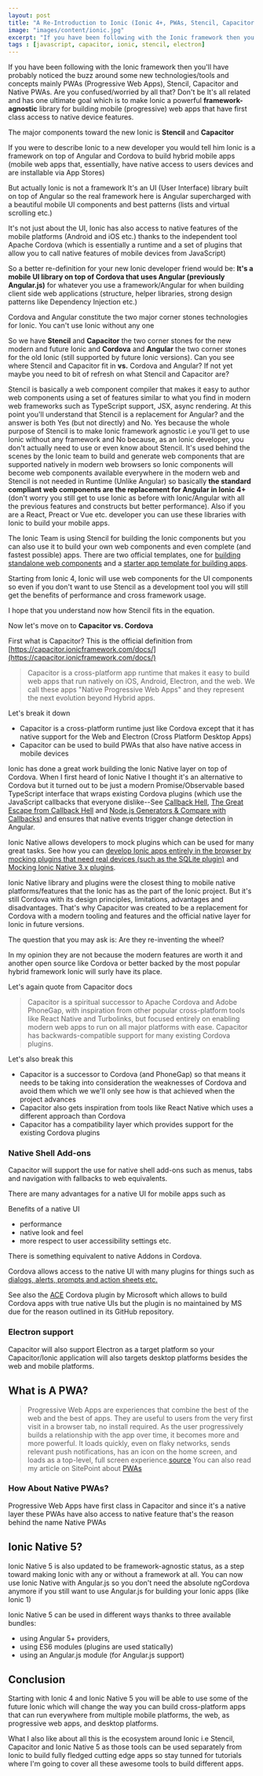 ```yaml
---
layout: post
title: "A Re-Introduction to Ionic (Ionic 4+, PWAs, Stencil, Capacitor and  Electron)"
image: "images/content/ionic.jpg"
excerpt: "If you have been following with the Ionic framework then you'll have probably noticed the buzz around some new technologies/tools and concepts mainly PWAs (Progressive Web Apps), Stencil, Capacitor and Native PWAs. Are you confused/worried by all that? Don't be It's all related and has one ultimate goal which is to make Ionic a powerful framework-agnostic library for building mobile (progressive) web apps that have first class access to native device features." 
tags : [javascript, capacitor, ionic, stencil, electron] 
---
```



If you have been following with the Ionic framework then you'll have probably noticed the buzz around some new technologies/tools and concepts mainly PWAs (Progressive Web Apps), Stencil, Capacitor and Native PWAs. Are you confused/worried by all that? Don't be It's all related and has one ultimate goal which is to make Ionic a powerful **framework-agnostic** library for building mobile (progressive) web apps that have first class access to native device features.

The major components toward the new Ionic is **Stencil** and **Capacitor** 

If you were to describe Ionic to a new developer you would tell him Ionic is a framework on top of Angular and Cordova to build hybrid mobile apps (mobile web apps that, essentially, have native access to users devices and are installable via App Stores)  

But actually Ionic is not a framework It's an UI (User Interface) library built on top of Angular so the real framework here is Angular supercharged with a beautiful mobile UI components and best patterns (lists and virtual scrolling etc.) 

It's not just about the UI, Ionic has also access to native features of the mobile platforms (Android and iOS etc.) thanks to the independent tool Apache Cordova (which is essentially a runtime and a set of plugins that allow you to call native features of mobile devices from JavaScript)

So a better re-definition for your  new Ionic developer friend would be: **It's a mobile UI library on top of Cordova that uses Angular (previously Angular.js)** for whatever you use a framework/Angular for when building client side web applications (structure, helper libraries, strong design patterns like Dependency Injection etc.)

Cordova and Angular constitute the two major corner stones technologies for Ionic. You can't use Ionic without any one  

So we have **Stencil** and **Capacitor** the two corner stones for the new modern and future Ionic and **Cordova** and **Angular** the two corner stones for the old Ionic  (still supported by future Ionic versions). Can you see where Stencil and Capacitor fit in **vs.** Cordova and Angular? If not yet maybe you need to bit of refresh on what Stencil and Capacitor are?

Stencil is basically a web component compiler that makes it easy to author web components using a set of features similar to what you find in modern web frameworks such as TypeScript support, JSX, async rendering.  At this point you'll understand that Stencil is a replacement for Angular? and the answer is both Yes (but not directly) and No. Yes because the whole purpose of Stencil is to make Ionic framework agnostic i.e you'll get to use Ionic without any framework and No because, as an Ionic developer,  you don't actually need to use or even know about Stencil. It's used behind the scenes by the Ionic team to build and generate web components that are supported natively in modern web browsers so Ionic components will become web components available everywhere in the modern web and Stencil is not needed in Runtime (Unlike Angular) so basically **the standard compliant web components are the replacement for Angular in Ionic 4+** (don't worry you still get to use Ionic as before with Ionic/Angular with all the previous features and constructs but better performance). Also if you are a React, Preact or Vue etc. developer you can use these libraries with Ionic to build your mobile apps.          

The Ionic Team is using Stencil for building the Ionic components but you can also use it to build your own web components and even complete (and fastest possible) apps. There are two official templates, one for [building standalone web components](https://github.com/ionic-team/stencil-component-starter)  and a [starter app template for building apps](https://github.com/ionic-team/stencil-app-starter).  

Starting from Ionic 4, Ionic will use web components for the UI components so even if you don't want to use Stencil as a development tool you will still get the benefits of performance and cross framework usage.
     
I hope that you understand now how Stencil fits in the equation.

Now let's move on to **Capacitor vs. Cordova**

First what is Capacitor? This is the official definition from [https://capacitor.ionicframework.com/docs/](https://capacitor.ionicframework.com/docs/)

>Capacitor is a cross-platform app runtime that makes it easy to build web apps that run natively on iOS, Android, Electron, and the web. We call these apps "Native Progressive Web Apps" and they represent the next evolution beyond Hybrid apps.

Let's break it down

* Capacitor is a cross-platform runtime just like Cordova except that it has native support for the Web and Electron (Cross Platform Desktop Apps) 
* Capacitor can be used to build PWAs that also have native access in mobile devices 

Ionic has done a great work building the Ionic Native layer on top of Cordova. When I first heard of Ionic Native I thought it's an alternative to Cordova but it turned out to be just a modern Promise/Observable based TypeScript interface that wraps existing Cordova plugins (which use the JavaScript callbacks that everyone dislike--See [Callback Hell](http://callbackhell.com/), [The Great Escape from Callback Hell](https://itnext.io/the-great-escape-from-callback-hell-3006fa2c82e) and [Node.js Generators & Compare with Callbacks](https://www.guru99.com/node-js-generators-compare-callbacks.html))
 and ensures that native events trigger change detection in Angular. 

Ionic Native allows developers to mock plugins which can be used for many great tasks. See how you can [develop Ionic apps entirely in the browser by mocking plugins that need real devices (such as the SQLite plugin)](https://www.techiediaries.com/mocking-native-sqlite-plugin/) and [Mocking Ionic Native 3.x plugins](https://www.techiediaries.com/mocking-ionic-native-3-x-plugins/).

Ionic Native library and plugins were the closest thing to mobile native platforms/features that the Ionic has as the part of the Ionic project.  But it's still Cordova with its design principles, limitations, advantages and disadvantages. That's why Capacitor was created to be a replacement for Cordova with a modern tooling and features and the official native layer for Ionic in future versions.      

The question that you may ask is: Are they re-inventing the wheel? 

In my opinion they are not because  the modern features are worth it and another open source like Cordova or better backed by the most popular hybrid framework Ionic will surly have its place.   

Let's again quote from Capacitor docs

>Capacitor is a spiritual successor to Apache Cordova and Adobe PhoneGap, with inspiration from other popular cross-platform tools like React Native and Turbolinks, but focused entirely on enabling modern web apps to run on all major platforms with ease. Capacitor has backwards-compatible support for many existing Cordova plugins.

Let's also break this

* Capacitor is a successor to Cordova (and PhoneGap) so that means it needs to be taking into consideration the weaknesses of Cordova and avoid them which we we'll only see how is that achieved when the project advances
* Capacitor also gets inspiration from tools like React Native which uses a different approach than Cordova    
* Capacitor has a compatibility layer which provides support for the existing Cordova plugins 

### Native Shell Add-ons

Capacitor will support the use for native shell add-ons such as menus, tabs and navigation with fallbacks to web equivalents.  

There are many advantages for a native UI for mobile apps such as

Benefits of a native UI

* performance
* native look and feel
* more respect to user accessibility settings etc.

There is something equivalent to native Addons in Cordova. 

Cordova  allows access to the native UI with many plugins for things such as [dialogs, alerts, prompts and action sheets etc.](https://developer.telerik.com/featured/adding-native-touches-hybrid-app/)   

See also the [ACE](https://github.com/microsoft/ace) Cordova plugin by Microsoft which allows to build Cordova apps with true native UIs but the plugin is no maintained by MS due for the reason outlined in its GitHub repository.



### Electron support

Capacitor will also support Electron as a target platform so your Capacitor/Ionic application will also targets desktop platforms besides the web and mobile platforms.  


    
## What is A PWA?

>Progressive Web Apps are experiences that combine the best of the web and the best of apps. They are useful to users from the very first visit in a browser tab, no install required. As the user progressively builds a relationship with the app over time, it becomes more and more powerful. It loads quickly, even on flaky networks, sends relevant push notifications, has an icon on the home screen, and loads as a top-level, full screen experience.[source](https://developers.google.com/web/fundamentals/codelabs/your-first-pwapp/)
You can also read my article on SitePoint about [PWAs](https://www.sitepoint.com/progressive-web-apps-a-crash-course/)

### How About Native PWAs?

Progressive Web Apps have first class in Capacitor and since it's a native layer these PWAs have also access to native feature that's the reason behind the name Native PWAs


## Ionic Native 5?

Ionic Native 5 is also updated to be framework-agnostic status, as a step toward making Ionic with any or without a framework at all. You can now use Ionic Native with Angular.js so you don't need the absolute ngCordova anymore if you still want to use Angular.js for building your Ionic apps (like Ionic 1)

Ionic Native 5 can be used in different ways thanks to three available bundles:

* using Angular 5+ providers, 
* using ES6 modules (plugins are used statically)
* using an Angular.js module (for Angular.js support)



## Conclusion

 Starting with Ionic 4 and Ionic Native 5 you will be able to use some of the future Ionic which will change the way you can build cross-platform apps that can run everywhere from multiple mobile platforms, the web, as progressive web apps, and desktop platforms. 

What I also like about all this is the ecosystem around Ionic i.e Stencil, Capacitor and Ionic Native 5 as those tools can be used separately from Ionic to build fully fledged cutting edge apps so stay tunned for tutorials where I'm going to cover all these awesome tools to build different apps.


